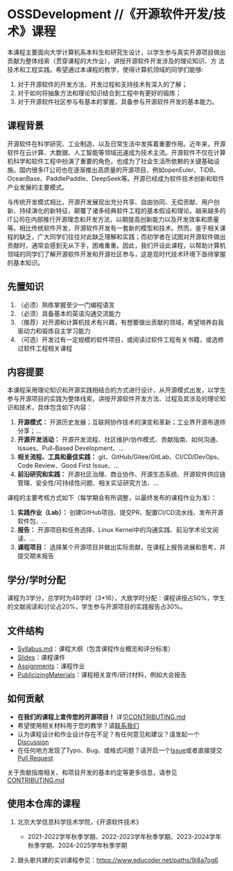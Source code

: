 # OSSDevelopment //《开源软件开发/技术》课程

本课程主要面向大学计算机系本科生和研究生设计，以学生参与真实开源项目做出贡献为整体线索（贯穿课程的大作业），讲授开源软件开发涉及的理论知识、方
法技术和工程实践。希望通过本课程的教学，使得计算机领域的同学们能够:
1. 对于开源软件的开发方法、开发过程和支持技术有深入的了解；
2. 对于如何将抽象方法和理论知识结合到工程中有更好的锻炼；
3. 对于开源软件社区参与有基本的掌握，具备参与开源软件开发的基本能力。

## 课程背景

开源软件在科学研究、工业制造、以及日常生活中发挥着重要作用。近年来，开源软件在云计算、大数据、人工智能等领域迅速成为技术主流。开源软件不仅在计算机科学和软件工程中扮演了重要的角色，也成为了社会生活所依赖的关键基础设施。国内很多IT公司也在逐渐推出高质量的开源项目，例如openEuler、TiDB、OceanBase、PaddlePaddle、DeepSeek等。开源已经成为软件技术创新和软件产业发展的主要模式。

与传统开发模式相比，开源开发展现出充分共享、自由协同、无偿贡献、用户创新、持续演化的新特征，颠覆了诸多经典软件工程的基本假设和理论。越来越多的IT公司在内部推行开源理念和开发方法，以期提高创新能力以及开发效率和质量等。相比传统软件开发，开源软件开发有一套新的模型和技术。然而，鉴于相关课程的缺乏，广大同学们往往对此缺乏理解和实践；而初学者在试图对开源软件做出贡献时，通常会感到无从下手，困难重重。因此，我们开设此课程，以帮助计算机领域的同学们了解开源软件开发和开源社区参与，这是现时代技术环境下亟待掌握的基本知识。

## 先置知识

1. （必须）熟练掌握至少一门编程语言
2. （必须）具备基本的英语沟通交流能力
3. （推荐）对开源和计算机技术有兴趣，有想要做出贡献的领域，希望培养自我驱动力和锻炼自主学习能力
4. （可选）开发过有一定规模的软件项目，或阅读过软件工程有关书籍，或选修过软件工程相关课程


## 内容提要

本课程采用理论知识和开源实践相结合的方式进行设计，从开源模式出发，以学生参与开源项目的实践为整体线索，讲授开源软件开发方法、过程及其涉及的理论知识和技术，具体包含如下内容：

1. **开源模式：** 开源历史发展；互联网协作技术的演变和革新；工业界开源布道师分享；...
2. **开源开发活动：** 开源开发流程、社区维护/协作模式、贡献指南、如何沟通、Issues、Pull-Based Development、...
3. **相关流程、工具和最佳实践：** git、GitHub/Gitee/GitLab、CI/CD/DevOps、Code Review、Good First Issue、...
4. **前沿研究和实践：** 开源社区治理、商业协作、开源生态系统、开源软件供应链管理、安全性/可持续性问题、相关实证研究方法、...

课程的主要考核方式如下（每学期会有所调整，以最终发布的课程作业为准）：

1. **实践作业（Lab）：** 创建GitHub项目、提交PR、配置CI/CD流水线、发布开源软件包、...
2. **报告：** 开源项目和任务选择、Linux Kernel中的沟通实践、前沿学术论文阅读、...
3. **课程项目：** 选择某个开源项目并做出实际贡献，在课程上报告进展和思考，并提交期末报告

## 学分/学时分配

课程为3学分，总学时为48学时（3*16），大致学时分配：课程讲授占50%，学生的文献阅读和讨论占20%，学生参与开源项目的实践报告占30%。

## 文件结构

* [Syllabus.md](Syllabus.md)：课程大纲（包含课程作业概览和评分标准）
* [Slides](Slides/)：课程课件
* [Assignments](Assignments/)：课程作业
* [PublicizingMaterials](PublicizingMaterials/)：课程相关宣传/研讨材料，例如大会报告

## 如何贡献

* **在我们的课程上宣传您的开源项目！** 详见[CONTRIBUTING.md](CONTRIBUTING.md#开源项目招募)
* 希望使用相关材料用于您的教学？请[联系我们](CONTRIBUTING.md#将相关材料用于教学)
* 认为课程设计和作业设计存在不足？有任何意见和建议？请发起一个[Discussion](https://github.com/osslab-pku/OSSDevelopment/discussions)
* 在任何地方发现了Typo、Bug、或格式问题？请开启一个[Issue](https://github.com/osslab-pku/OSSDevelopment/issues)或者直接提交[Pull Request](https://github.com/osslab-pku/OSSDevelopment/pulls)

关于贡献指南相关、和项目开发的基本约定等更多信息，请参见[CONTRIBUTING.md](CONTRIBUTING.md)

## 使用本仓库的课程

1. 北京大学信息科学技术学院，《开源软件技术》
   * 2021-2022学年秋季学期、2022-2023学年秋季学期、2023-2024学年秋季学期、2024-2025学年秋季学期

2. 跟头歌共建的实训课程参见：https://www.educoder.net/paths/9i8a7og6
